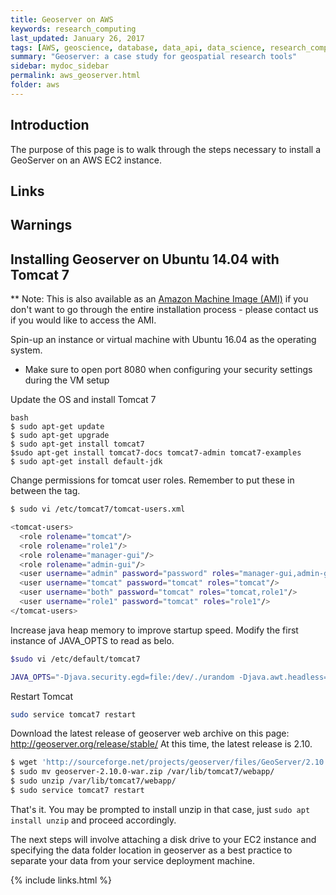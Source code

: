 ```yaml
---
title: Geoserver on AWS
keywords: research_computing
last_updated: January 26, 2017
tags: [AWS, geoscience, database, data_api, data_science, research_computing]
summary: "Geoserver: a case study for geospatial research tools"
sidebar: mydoc_sidebar
permalink: aws_geoserver.html
folder: aws
---
```


## Introduction

The purpose of this page is to walk through the steps necessary to install a GeoServer on an AWS EC2 instance. 

## Links

## Warnings

## Installing Geoserver on Ubuntu 14.04 with Tomcat 7

** Note: This is also available as an [Amazon Machine Image (AMI)](http://docs.aws.amazon.com/AWSEC2/latest/UserGuide/AMIs.html) 
if you don't want to go through the entire installation process - please contact us if you would like to access the AMI.

Spin-up an instance or virtual machine with Ubuntu 16.04 as the operating system. 
  * Make sure to open port 8080 when configuring your security settings during the VM setup

Update the OS and install Tomcat 7

```
bash
$ sudo apt-get update
$ sudo apt-get upgrade
$ sudo apt-get install tomcat7
$sudo apt-get install tomcat7-docs tomcat7-admin tomcat7-examples
$ sudo apt-get install default-jdk
```

Change permissions for tomcat user roles. Remember to put these in between the <tomcat-users></tomcat-users> tag. 

```bash
$ sudo vi /etc/tomcat7/tomcat-users.xml

<tomcat-users>
  <role rolename="tomcat"/>
  <role rolename="role1"/>
  <role rolename="manager-gui"/>
  <role rolename="admin-gui"/>
  <user username="admin" password="password" roles="manager-gui,admin-gui"/>
  <user username="tomcat" password="tomcat" roles="tomcat"/>
  <user username="both" password="tomcat" roles="tomcat,role1"/>
  <user username="role1" password="tomcat" roles="role1"/>
</tomcat-users>
```

Increase java heap memory to improve startup speed. Modify the first instance of JAVA_OPTS to read as belo. 

```bash
$sudo vi /etc/default/tomcat7

JAVA_OPTS="-Djava.security.egd=file:/dev/./urandom -Djava.awt.headless=true -Xmx1024m -XX:MaxPermSize=512m -XX:+UseConcMarkSweepGC"

```

Restart Tomcat

```bash
sudo service tomcat7 restart
```

Download the latest release of geoserver web archive on this page: http://geoserver.org/release/stable/
At this time, the latest release is 2.10.

```bash
$ wget 'http://sourceforge.net/projects/geoserver/files/GeoServer/2.10.0/geoserver-2.10.0-war.zip'
$ sudo mv geoserver-2.10.0-war.zip /var/lib/tomcat7/webapp/
$ sudo unzip /var/lib/tomcat7/webapp/
$ sudo service tomcat7 restart
```

That's it. You may be prompted to install unzip in that case, just `sudo apt install unzip` and proceed accordingly. 

The next steps will involve attaching a disk drive to your EC2 instance and specifying the data folder location in 
geoserver as a best practice to separate your data from your service deployment machine. 

{% include links.html %}

